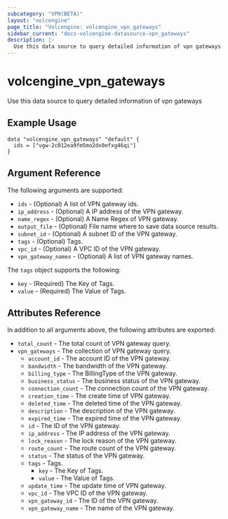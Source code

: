 ```yaml
---
subcategory: "VPN(BETA)"
layout: "volcengine"
page_title: "Volcengine: volcengine_vpn_gateways"
sidebar_current: "docs-volcengine-datasource-vpn_gateways"
description: |-
  Use this data source to query detailed information of vpn gateways
---
```

# volcengine_vpn_gateways
Use this data source to query detailed information of vpn gateways
## Example Usage
```hcl
data "volcengine_vpn_gateways" "default" {
  ids = ["vgw-2c012ea9fm5mo2dx0efxg46qi"]
}
```
## Argument Reference
The following arguments are supported:
* `ids` - (Optional) A list of VPN gateway ids.
* `ip_address` - (Optional) A IP address of the VPN gateway.
* `name_regex` - (Optional) A Name Regex of VPN gateway.
* `output_file` - (Optional) File name where to save data source results.
* `subnet_id` - (Optional) A subnet ID of the VPN gateway.
* `tags` - (Optional) Tags.
* `vpc_id` - (Optional) A VPC ID of the VPN gateway.
* `vpn_gateway_names` - (Optional) A list of VPN gateway names.

The `tags` object supports the following:

* `key` - (Required) The Key of Tags.
* `value` - (Required) The Value of Tags.

## Attributes Reference
In addition to all arguments above, the following attributes are exported:
* `total_count` - The total count of VPN gateway query.
* `vpn_gateways` - The collection of VPN gateway query.
    * `account_id` - The account ID of the VPN gateway.
    * `bandwidth` - The bandwidth of the VPN gateway.
    * `billing_type` - The BillingType of the VPN gateway.
    * `business_status` - The business status of the VPN gateway.
    * `connection_count` - The connection count of the VPN gateway.
    * `creation_time` - The create time of VPN gateway.
    * `deleted_time` - The deleted time of the VPN gateway.
    * `description` - The description of the VPN gateway.
    * `expired_time` - The expired time of the VPN gateway.
    * `id` - The ID of the VPN gateway.
    * `ip_address` - The IP address of the VPN gateway.
    * `lock_reason` - The lock reason of the VPN gateway.
    * `route_count` - The route count of the VPN gateway.
    * `status` - The status of the VPN gateway.
    * `tags` - Tags.
        * `key` - The Key of Tags.
        * `value` - The Value of Tags.
    * `update_time` - The update time of VPN gateway.
    * `vpc_id` - The VPC ID of the VPN gateway.
    * `vpn_gateway_id` - The ID of the VPN gateway.
    * `vpn_gateway_name` - The name of the VPN gateway.


